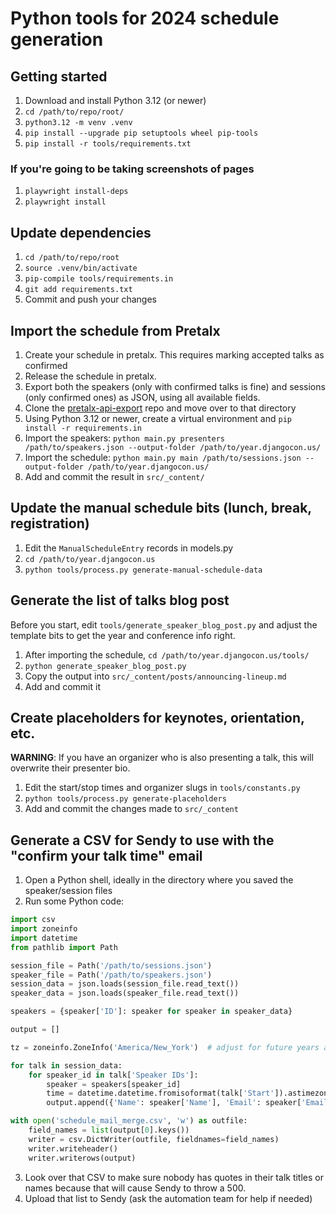 # Python tools for 2024 schedule generation

## Getting started

1. Download and install Python 3.12 (or newer)
2. `cd /path/to/repo/root/`
3. `python3.12 -m venv .venv`
4. `pip install --upgrade pip setuptools wheel pip-tools`
5. `pip install -r tools/requirements.txt`

### If you're going to be taking screenshots of pages
1. `playwright install-deps`
2. `playwright install`

## Update dependencies

1. `cd /path/to/repo/root`
2. `source .venv/bin/activate`
3. `pip-compile tools/requirements.in`
4. `git add requirements.txt`
5. Commit and push your changes

## Import the schedule from Pretalx

1. Create your schedule in pretalx. This requires marking accepted talks as confirmed
2. Release the schedule in pretalx.
3. Export both the speakers (only with confirmed talks is fine) and sessions (only confirmed ones) as JSON, using all available fields.
4. Clone the [pretalx-api-export](https://github.com/djangocon/pretalx-api-import) repo and move over to that directory
5. Using Python 3.12 or newer, create a virtual environment and `pip install -r requirements.in`
6. Import the speakers: `python main.py presenters /path/to/speakers.json --output-folder /path/to/year.djangocon.us/`
7. Import the schedule: `python main.py main /path/to/sessions.json --output-folder /path/to/year.djangocon.us/`
8. Add and commit the result in `src/_content/`

## Update the manual schedule bits (lunch, break, registration)
1. Edit the `ManualScheduleEntry` records in models.py
2. `cd /path/to/year.djangocon.us`
3. `python tools/process.py generate-manual-schedule-data`

## Generate the list of talks blog post

Before you start, edit `tools/generate_speaker_blog_post.py` and adjust
the template bits to get the year and conference info right.

1. After importing the schedule, `cd /path/to/year.djangocon.us/tools/`
2. `python generate_speaker_blog_post.py`
3. Copy the output into `src/_content/posts/announcing-lineup.md`
4. Add and commit it

## Create placeholders for keynotes, orientation, etc.
**WARNING**: If you have an organizer who is also presenting a talk, this will overwrite
their presenter bio.

1. Edit the start/stop times and organizer slugs in `tools/constants.py`
2. `python tools/process.py generate-placeholders`
3. Add and commit the changes made to `src/_content`

## Generate a CSV for Sendy to use with the "confirm your talk time" email

1. Open a Python shell, ideally in the directory where you saved the speaker/session files
2. Run some Python code:
```python
import csv
import zoneinfo
import datetime
from pathlib import Path

session_file = Path('/path/to/sessions.json')
speaker_file = Path('/path/to/speakers.json')
session_data = json.loads(session_file.read_text())
speaker_data = json.loads(speaker_file.read_text())

speakers = {speaker['ID']: speaker for speaker in speaker_data}

output = []

tz = zoneinfo.ZoneInfo('America/New_York')  # adjust for future years as needed

for talk in session_data:
    for speaker_id in talk['Speaker IDs']:
        speaker = speakers[speaker_id]
        time = datetime.datetime.fromisoformat(talk['Start']).astimezone(tz).strftime('%A, %B %d at %I:%M %p %Z')
        output.append({'Name': speaker['Name'], 'Email': speaker['Email'], 'Title': talk['Proposal title'], 'Start time': time})

with open('schedule_mail_merge.csv', 'w') as outfile:
    field_names = list(output[0].keys())
    writer = csv.DictWriter(outfile, fieldnames=field_names)
    writer.writeheader()
    writer.writerows(output)
```
3. Look over that CSV to make sure nobody has quotes in their talk titles or names because that will cause Sendy to throw a 500.
4. Upload that list to Sendy (ask the automation team for help if needed)